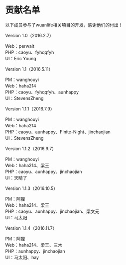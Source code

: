 # 贡献名单

以下成员参与了wuanlife相关项目的开发，感谢他们的付出！

Version 1.0（2016.2.7）

Web：perwait<br>
PHP：caoyu、fyhqqfyh<br>
UI：Eric Young

Version 1.1（2016.5.11）

PM：wanghouyi<br>
Web：haha214<br>
PHP：caoyu、fyhqqfyh、aunhappy<br>
UI：StevensZheng

Version 1.1.1（2016.7.9）

PM：wanghouyi<br>
Web：haha214<br>
PHP：caoyu、aunhappy、Finite-Night、jinchaojian<br>
UI：StevensZheng

Version 1.1.2（2016.9.7）

PM：wanghouyi<br>
Web：haha214、梁王<br>
PHP：caoyu、aunhappy、jinchaojian<br>
UI：天晴了

Version 1.1.3（2016.10.5）

PM：阿狸<br>
Web：haha214、梁王<br>
PHP：caoyu、aunhappy、jinchaojian、梁文元<br>
UI：马太阳

Version 1.1.4（2016.11.7）

PM：阿狸<br>
Web：haha214、梁王、三木<br>
PHP：aunhappy、jinchaojian<br>
UI：马太阳、hay
